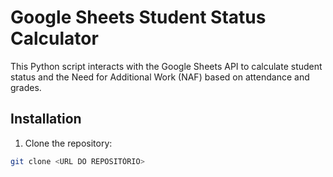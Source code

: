 # Google Sheets Student Status Calculator

This Python script interacts with the Google Sheets API to calculate student status and the Need for Additional Work (NAF) based on attendance and grades.

## Installation

1. Clone the repository:

```bash
git clone <URL DO REPOSITÓRIO>
